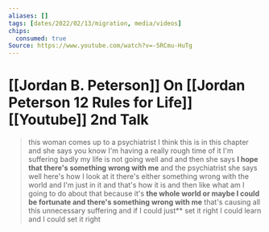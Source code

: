 ```yaml
---
aliases: []
tags: [dates/2022/02/13/migration, media/videos]
chips:
  consumed: true
Source: https://www.youtube.com/watch?v=-5RCmu-HuTg
---
```


# [[Jordan B. Peterson]] On [[Jordan Peterson 12 Rules for Life]] [[Youtube]] 2nd Talk
>this woman comes up to a psychiatrist I think this is in this chapter and she says you know I'm having a really rough time of it I'm suffering badly my life is not going well and and then she says **I hope that there's something wrong with me** and the psychiatrist she says well here's how I look at it there's either something wrong with the world and I'm just in it and that's how it is and then like what am I going to do about that because it's **the whole world or maybe I could be fortunate and there's something wrong with me** that's causing all this unnecessary suffering and if I could just** set it right I could learn and I could set it right
